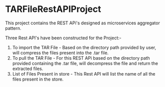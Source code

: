 # TARFileRestAPIProject

This project contains the REST APi's designed as microservices aggregator pattern.

Three Rest API's have been constructed for the Project:-

1. To import the TAR File - Based on the directory path provided by user, will compress the files present into the .tar file.
2. To pull the TAR File - For this REST APi based on the directory path provided containing the .tar file, will decompress the file and return the extracted files.
3. List of Files Present in store - This Rest API will list the name of all the files present in the store.
